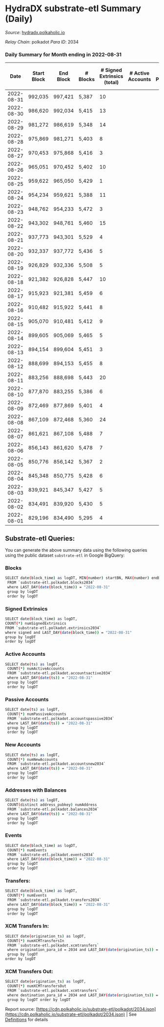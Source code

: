 # HydraDX substrate-etl Summary (Daily)

_Source_: [hydradx.polkaholic.io](https://hydradx.polkaholic.io)

*Relay Chain*: polkadot
*Para ID*: 2034



### Daily Summary for Month ending in 2022-08-31


| Date | Start Block | End Block | # Blocks | # Signed Extrinsics (total) | # Active Accounts | # Passive | # New | # Addresses with Balances | # Events | # Transfers | # XCM Transfers In | # XCM Transfers Out | Issues | 
| ---- | ----------- | --------- | -------- | --------------------------- | ----------------- | --------- | ----- | ------------------------- | -------- | ----------- | ------------------ | ------------------- | ------ |
| 2022-08-31 | 992,035 | 997,421 | 5,387 | 10 |  |  |  | 21,139 | 16,495 |   |   |   |  |
| 2022-08-30 | 986,620 | 992,034 | 5,415 | 13 |  |  |  | 21,139 | 16,534 | 3  |   |   |  |
| 2022-08-29 | 981,272 | 986,619 | 5,348 | 14 |  |  |  | 21,138 | 16,391 |   |   |   |  |
| 2022-08-28 | 975,869 | 981,271 | 5,403 | 8 |  |  |  | 21,138 | 16,478 | 3  |   |   |  |
| 2022-08-27 | 970,453 | 975,868 | 5,416 | 3 |  |  |  | 21,138 | 16,562 |   |   |   |  |
| 2022-08-26 | 965,051 | 970,452 | 5,402 | 10 |  |  |  | 21,138 | 16,477 |   |   |   |  |
| 2022-08-25 | 959,622 | 965,050 | 5,429 | 1 |  |  |  | 21,138 | 16,598 |   |   |   |  |
| 2022-08-24 | 954,234 | 959,621 | 5,388 | 11 |  |  |  | 21,138 | 16,444 |   |   |   |  |
| 2022-08-23 | 948,762 | 954,233 | 5,472 | 3 |  |  |  | 21,137 | 16,736 |   |   |   |  |
| 2022-08-22 | 943,302 | 948,761 | 5,460 | 15 |  |  |  | 21,137 | 16,666 |   |   |   |  |
| 2022-08-21 | 937,773 | 943,301 | 5,529 | 4 |  |  |  | 21,137 | 16,907 |   |   |   |  |
| 2022-08-20 | 932,337 | 937,772 | 5,436 | 5 |  |  |  | 21,136 | 16,627 |   |   |   |  |
| 2022-08-19 | 926,829 | 932,336 | 5,508 | 5 |  |  |  | 21,136 | 16,785 |   |   |   |  |
| 2022-08-18 | 921,382 | 926,828 | 5,447 | 10 |  |  |  | 21,136 | 16,674 |   |   |   |  |
| 2022-08-17 | 915,923 | 921,381 | 5,459 | 6 |  |  |  | 21,135 | 16,636 |   |   |   |  |
| 2022-08-16 | 910,482 | 915,922 | 5,441 | 8 |  |  |  | 21,135 | 16,649 |   |   |   |  |
| 2022-08-15 | 905,070 | 910,481 | 5,412 | 9 |  |  |  | 21,135 | 16,506 |   |   |   |  |
| 2022-08-14 | 899,605 | 905,069 | 5,465 | 5 |  |  |  | 21,134 | 16,715 |   |   |   |  |
| 2022-08-13 | 894,154 | 899,604 | 5,451 | 3 |  |  |  | 21,134 | 16,605 |   |   |   |  |
| 2022-08-12 | 888,699 | 894,153 | 5,455 | 8 |  |  |  | 21,134 | 16,693 |   |   |   |  |
| 2022-08-11 | 883,256 | 888,698 | 5,443 | 20 |  |  |  | 21,134 | 16,638 |   |   |   |  |
| 2022-08-10 | 877,870 | 883,255 | 5,386 | 6 |  |  |  | 21,133 | 16,484 |   |   |   |  |
| 2022-08-09 | 872,469 | 877,869 | 5,401 | 4 |  |  |  | 21,133 | 16,457 |   |   |   |  |
| 2022-08-08 | 867,109 | 872,468 | 5,360 | 24 |  |  |  | 21,133 | 16,462 |   |   |   |  |
| 2022-08-07 | 861,621 | 867,108 | 5,488 | 7 |  |  |  | 21,133 | 16,732 |   |   |   |  |
| 2022-08-06 | 856,143 | 861,620 | 5,478 | 7 |  |  |  | 21,132 | 16,759 |   |   |   |  |
| 2022-08-05 | 850,776 | 856,142 | 5,367 | 2 |  |  |  | 21,132 | 16,413 |   |   |   |  |
| 2022-08-04 | 845,348 | 850,775 | 5,428 | 6 |  |  |  | 21,132 | 16,559 |   |   |   |  |
| 2022-08-03 | 839,921 | 845,347 | 5,427 | 5 |  |  |  | 21,132 | 16,601 |   |   |   |  |
| 2022-08-02 | 834,491 | 839,920 | 5,430 | 5 |  |  |  | 21,132 | 16,547 |   |   |   |  |
| 2022-08-01 | 829,196 | 834,490 | 5,295 | 4 |  |  |  | 21,132 | 16,203 |   |   |   |  |

## Substrate-etl Queries:
You can generate the above summary data using the following queries using the public dataset `substrate-etl` in Google BigQuery:

### Blocks
```bash
SELECT date(block_time) as logDT, MIN(number) startBN, MAX(number) endBN, COUNT(*) numBlocks 
 FROM `substrate-etl.polkadot.blocks2034`  
 where LAST_DAY(date(block_time)) = "2022-08-31" 
 group by logDT 
 order by logDT
```

### Signed Extrinsics
```bash
SELECT date(block_time) as logDT, 
COUNT(*) numSignedExtrinsics 
FROM `substrate-etl.polkadot.extrinsics2034`  
where signed and LAST_DAY(date(block_time)) = "2022-08-31" 
group by logDT 
order by logDT
```

### Active Accounts
```bash
SELECT date(ts) as logDT, 
 COUNT(*) numActiveAccounts 
 FROM `substrate-etl.polkadot.accountsactive2034` 
 where LAST_DAY(date(ts)) = "2022-08-31" 
 group by logDT 
 order by logDT
```

### Passive Accounts
```bash
SELECT date(ts) as logDT, 
 COUNT(*) numPassiveAccounts 
 FROM `substrate-etl.polkadot.accountspassive2034` 
 where LAST_DAY(date(ts)) = "2022-08-31" 
 group by logDT 
 order by logDT
```

### New Accounts
```bash
SELECT date(ts) as logDT, 
 COUNT(*) numNewAccounts 
 FROM `substrate-etl.polkadot.accountsnew2034` 
 where LAST_DAY(date(ts)) = "2022-08-31" 
 group by logDT
 order by logDT
```

### Addresses with Balances
```bash
SELECT date(ts) as logDT,
 COUNT(distinct address_pubkey) numAddress 
 FROM `substrate-etl.polkadot.balances2034` 
 where LAST_DAY(date(ts)) = "2022-08-31" 
 group by logDT 
 order by logDT
```

### Events
```bash
SELECT date(block_time) as logDT, 
 COUNT(*) numEvents 
 FROM `substrate-etl.polkadot.events2034` 
 where LAST_DAY(date(block_time)) = "2022-08-31" 
 group by logDT 
 order by logDT
```

### Transfers:
```bash
SELECT date(block_time) as logDT, 
 COUNT(*) numEvents 
 FROM `substrate-etl.polkadot.transfers2034` 
 where LAST_DAY(date(block_time)) = "2022-08-31" 
 group by logDT 
 order by logDT
```

### XCM Transfers In:
```bash
SELECT date(origination_ts) as logDT, 
 COUNT(*) numXCMTransfersIn 
 FROM `substrate-etl.polkadot.xcmtransfers` 
 where origination_para_id = 2034 and LAST_DAY(date(origination_ts)) = "2022-08-31" 
 group by logDT 
order by logDT
```

### XCM Transfers Out:
```bash
SELECT date(origination_ts) as logDT, 
 COUNT(*) numXCMTransfersOut 
 FROM `substrate-etl.polkadot.xcmtransfers` 
 where destination_para_id = 2034 and LAST_DAY(date(origination_ts)) = "2022-08-31" 
 group by logDT order by logDT
```


Report source: [https://cdn.polkaholic.io/substrate-etl/polkadot/2034.json](https://cdn.polkaholic.io/substrate-etl/polkadot/2034.json) | See [Definitions](/DEFINITIONS.md) for details
